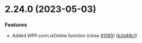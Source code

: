 # 2.24.0 (2023-05-03)

### Features

- Added WPP.conn.isOnline function (close [#1085](https://github.com/wppconnect-team/wa-js/issues/1085)) ([b2d48c1](https://github.com/wppconnect-team/wa-js/commit/b2d48c116d0d03614dc66fbcf857c72e5fb7fc4f))
